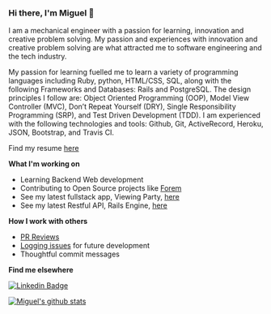 ### Hi there, I'm Miguel 👋

I am a mechanical engineer with a passion for learning, innovation and creative problem solving. My passion and experiences with innovation and creative problem solving are what attracted me to software engineering and the tech industry. 

My passion for learning fuelled me to learn a variety of programming languages including Ruby, python, HTML/CSS, SQL, along with the following Frameworks and Databases: Rails and PostgreSQL. The design principles I follow are: Object Oriented Programming (OOP), Model View Controller (MVC), Don’t Repeat Yourself (DRY), Single Responsibility Programming (SRP), and Test Driven Development (TDD). I am experienced with the following technologies and tools: Github, Git, ActiveRecord, Heroku, JSON, Bootstrap, and Travis CI. 

Find my resume [here](https://github.com/Miguel-Enrique13/Miguel-Enrique13/blob/main/Miguel%20Guardia%20Resume.pdf)

**What I'm working on**
- Learning Backend Web development
- Contributing to Open Source projects like [Forem](https://github.com/forem/forem/pull/12797)
- See my latest fullstack app, Viewing Party, [here](https://github.com/Miguel-Enrique13/viewing_party)
- See my latest Restful API, Rails Engine, [here](https://github.com/Miguel-Enrique13/rails_engine) 

**How I work with others**
- [PR Reviews](https://github.com/MLH-Fellowship/ClipBit/pull/11)
- [Logging issues](https://github.com/forem/forem/issues/12874) for future development
- Thoughtful commit messages

**Find me elsewhere**

[![Linkedin Badge](https://img.shields.io/badge/-LinkedIn-blue?style=flat-square&logo=Linkedin&logoColor=white&link=https://www.linkedin.com/in/harshkumarkhatri/)](https://www.linkedin.com/in/miguelguardia13/) 

[![Miguel's github stats](https://github-readme-stats.vercel.app/api?username=miguel-enrique13&hide=stars)](https://github.com/Miguel-Enrique13)

<!--
**Miguel-Enrique13/Miguel-Enrique13** is a ✨ _special_ ✨ repository because its `README.md` (this file) appears on your GitHub profile.

Here are some ideas to get you started:

- 🔭 I’m currently working on ...
- 🌱 I’m currently learning ...
- 👯 I’m looking to collaborate on ...
- 🤔 I’m looking for help with ...
- 💬 Ask me about ...
- 📫 How to reach me: ...
- 😄 Pronouns: ...
- ⚡ Fun fact: ...
-->
